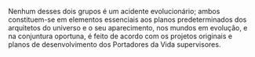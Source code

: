﻿Nenhum desses dois grupos é um acidente evolucionário; ambos constituem-se em elementos essenciais aos planos predeterminados dos arquitetos do universo e o seu aparecimento, nos mundos em evolução, e na conjuntura oportuna, é feito de acordo com os projetos originais e planos de desenvolvimento dos Portadores da Vida supervisores.